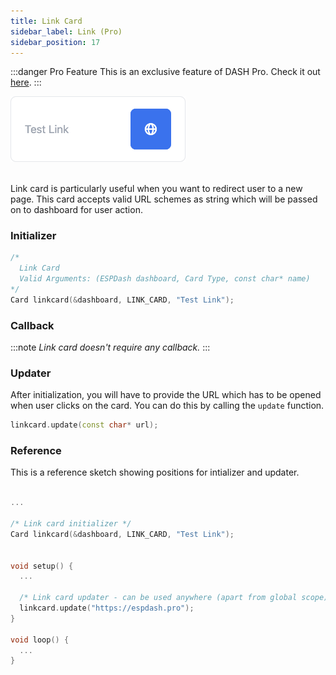 ```yaml
---
title: Link Card
sidebar_label: Link (Pro)
sidebar_position: 17
---
```


:::danger Pro Feature
This is an exclusive feature of DASH Pro. Check it out [here](https://espdash.pro).
:::

<img className="card-preview" src="/img/v4/link-card.png" width="280px" alt="Text Input Card Preview" />

<br/>
<br/>

Link card is particularly useful when you want to redirect user to a new page. This card accepts valid URL schemes as string which will be passed on to dashboard for user action.

### Initializer

```cpp
/* 
  Link Card
  Valid Arguments: (ESPDash dashboard, Card Type, const char* name)
*/
Card linkcard(&dashboard, LINK_CARD, "Test Link");
```

### Callback

:::note
*Link card doesn't require any callback.*
:::

### Updater

After initialization, you will have to provide the URL which has to be opened when user clicks on the card. You can do this by calling the `update` function.

```cpp
linkcard.update(const char* url);
```

### Reference

This is a reference sketch showing positions for intializer and updater.


<!-- A complete dummy sketch showing positions for intializer, callback and updater -->
```cpp

...

/* Link card initializer */
Card linkcard(&dashboard, LINK_CARD, "Test Link");


void setup() {
  ...

  /* Link card updater - can be used anywhere (apart from global scope) */
  linkcard.update("https://espdash.pro");
}

void loop() {
  ...
}

```
